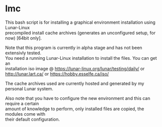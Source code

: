 # lmc
This bash script is for installing a graphical environment installation using Lunar-Linux  
precompiled install cache archives (generates an unconfigured setup, for now) [64bit only].  

Note that this program is currently in alpha stage and has not been extensivly tested.  
You need a running Lunar-Linux installation to install the files. You can get an  
installation iso image @ https://lunar-linux.org/lunar/testing/daily/ or  
http://lunar.lart.ca/ or https://hobby.esselfe.ca/iso/  

The cache archives used are currently hosted and generated by my personal Lunar system.  

Also note that you have to configure the new environment and this can require a certain  
amount of knowledge to perform, only installed files are copied, the modules come with  
their default configuration.  
